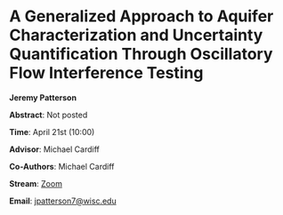 # A Generalized Approach to Aquifer Characterization and Uncertainty Quantification Through Oscillatory Flow Interference Testing

**Jeremy Patterson**

**Abstract**: Not posted

**Time**:   April 21st (10:00)

**Advisor**: Michael Cardiff

**Co-Authors**: Michael Cardiff

**Stream**: [Zoom](https://uwmadison.zoom.us/meeting#/test11111)

**Email**: [jpatterson7@wisc.edu](mailto:jpatterson7@wisc.edu)
